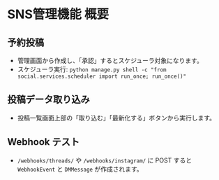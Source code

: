 # SNS管理機能 概要

## 予約投稿
- 管理画面から作成し、「承認」するとスケジューラ対象になります。
- スケジューラ実行: `python manage.py shell -c "from social.services.scheduler import run_once; run_once()"`

## 投稿データ取り込み
- 投稿一覧画面上部の「取り込む」「最新化する」ボタンから実行します。

## Webhook テスト
- `/webhooks/threads/` や `/webhooks/instagram/` に POST すると `WebhookEvent` と `DMMessage` が作成されます。
